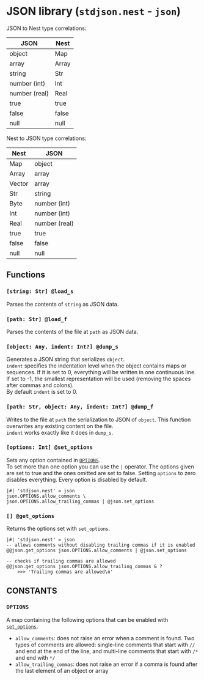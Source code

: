 # JSON library (`stdjson.nest` - `json`)

JSON to Nest type correlations:

| JSON          | Nest  |
| ------------- | ----- |
| object        | Map   |
| array         | Array |
| string        | Str   |
| number (int)  | Int   |
| number (real) | Real  |
| true          | true  |
| false         | false |
| null          | null  |

Nest to JSON type correlations:

| Nest   | JSON          |
| ------ | ------------- |
| Map    | object        |
| Array  | array         |
| Vector | array         |
| Str    | string        |
| Byte   | number (int)  |
| Int    | number (int)  |
| Real   | number (real) |
| true   | true          |
| false  | false         |
| null   | null          |

## Functions

### `[string: Str] @load_s`

Parses the contents of `string` as JSON data.

### `[path: Str] @load_f`

Parses the contents of the file at `path` as JSON data.

### `[object: Any, indent: Int?] @dump_s`

Generates a JSON string that serializes `object`.  
`indent` specifies the indentation level when the object contains maps or
sequences. If it is set to 0, everything will be written in one continuous line.
If set to -1, the smallest representation will be used (removing the spaces
after commas and colons).  
By default `indent` is set to 0.

### `[path: Str, object: Any, indent: Int?] @dump_f`

Writes to the file at `path` the serialization to JSON of `object`. This
function overwrites any existing content on the file.  
`indent` works exactly like it does in `dump_s`.

### `[options: Int] @set_options`

Sets any option contained in [`OPTIONS`](#options).  
To set more than one option you can use the `|` operator. The options given are
set to true and the ones omitted are set to false. Setting `options` to zero
disables everything. Every option is disabled by default.

```text
|#| 'stdjson.nest' = json
json.OPTIONS.allow_comments \
json.OPTIONS.allow_trailing_commas | @json.set_options
```

### `[] @get_options`

Returns the options set with `set_options`.

```text
|#| 'stdjson.nest' = json
-- allows comments without disabling trailing commas if it is enabled
@@json.get_options json.OPTIONS.allow_comments | @json.set_options

-- checks if trailing commas are allowed
@@json.get_options json.OPTIONS.allow_trailing_commas & ?
    >>> 'Trailing commas are allowed\n'
```

## CONSTANTS

### `OPTIONS`

A map containing the following options that can be enabled with
[`set_options`](#options-int-set_options).

- `allow_comments`: does not raise an error when a comment is found. Two types
  of comments are allowed: single-line comments that start with `//` and end
  at the end of the line, and multi-line comments that start with `/*` and end
  with `*/`
- `allow_trailing_commas`: does not raise an error if a comma is found after the
  last element of an object or array
